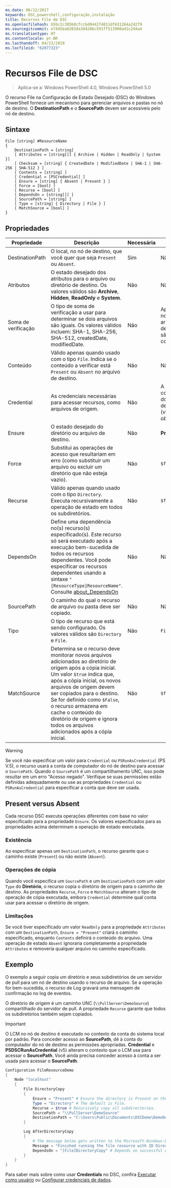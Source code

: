 ```yaml
---
ms.date: 06/12/2017
keywords: DSC,powershell,configuração,instalação
title: Recursos File de DSC
ms.openlocfilehash: b5bc2c305b8cfccbd044274811df631264a24279
ms.sourcegitcommit: e7445ba8203da304286c591ff513900ad1c244a4
ms.translationtype: HT
ms.contentlocale: pt-BR
ms.lasthandoff: 04/23/2019
ms.locfileid: "62077323"
---
```

# <a name="dsc-file-resource"></a>Recursos File de DSC

> Aplica-se a: Windows PowerShell 4.0, Windows PowerShell 5.0

O recurso File na Configuração de Estado Desejado (DSC) do Windows PowerShell fornece um mecanismo para gerenciar arquivos e pastas no nó de destino. O **DestinationPath** e o **SourcePath** devem ser acessíveis pelo nó de destino.

## <a name="syntax"></a>Sintaxe

```
File [string] #ResourceName
{
    DestinationPath = [string]
    [ Attributes = [string[]] { Archive | Hidden | ReadOnly | System }]
    [ Checksum = [string] { CreatedDate | ModifiedDate | SHA-1 | SHA-256 | SHA-512 } ]
    [ Contents = [string] ]
    [ Credential = [PSCredential] ]
    [ Ensure = [string] { Absent | Present } ]
    [ Force = [bool] ]
    [ Recurse = [bool] ]
    [ DependsOn = [string[]] ]
    [ SourcePath = [string] ]
    [ Type = [string] { Directory | File } ]
    [ MatchSource = [bool] ]
}
```

## <a name="properties"></a>Propriedades

|Propriedade       |Descrição                                                                   |Necessária|Padrão|
|---------------|------------------------------------------------------------------------------|--------|-------|
|DestinationPath|O local, no nó de destino, que você quer que seja `Present` ou `Absent`.|Sim|Não|
|Atributos     |O estado desejado dos atributos para o arquivo ou diretório de destino. Os valores válidos são **Archive**, **Hidden**, **ReadOnly** e **System**.|Não|Não|
|Soma de verificação      |O tipo de soma de verificação a usar para determinar se dois arquivos são iguais. Os valores válidos incluem: SHA-1, SHA-256, SHA-512, createdDate, modifiedDate.|Não|Apenas os nomes de arquivo ou de diretório são comparados.|
|Conteúdo       |Válido apenas quando usado com o tipo `File`. Indica se o conteúdo a verificar está `Present` ou `Absent` no arquivo de destino. |Não|Não|
|Credential     |As credenciais necessárias para acessar recursos, como arquivos de origem.|Não|A conta do computador do nó de destino. (*veja a observação*)|
|Ensure         |O estado desejado do diretório ou arquivo de destino. |Não|**Presente**|
|Force          |Substitui as operações de acesso que resultariam em erro (como substituir um arquivo ou excluir um diretório que não esteja vazio).|Não|`$false`|
|Recurse        |Válido apenas quando usado com o tipo `Directory`. Executa recursivamente a operação de estado em todos os subdiretórios.|Não|`$false`|
|DependsOn      |Define uma dependência no(s) recurso(s) especificado(s). Este recurso só será executado após a execução bem-sucedida de todos os recursos dependentes. Você pode especificar os recursos dependentes usando a sintaxe `"[ResourceType]ResourceName"`. Consulte [about_DependsOn](../../../configurations/resource-depends-on.md)|Não|Não|
|SourcePath     |O caminho do qual o recurso de arquivo ou pasta deve ser copiado.|Não|Não|
|Tipo           |O tipo de recurso que está sendo configurado. Os valores válidos são `Directory` e `File`.|Não|`File`|
|MatchSource    |Determina se o recurso deve monitorar novos arquivos adicionados ao diretório de origem após a cópia inicial. Um valor `$true` indica que, após a cópia inicial, os novos arquivos de origem devem ser copiados para o destino. Se for definido como `$False`, o recurso armazena em cache o conteúdo do diretório de origem e ignora todos os arquivos adicionados após a cópia inicial.|Não|`$false`|

> [!WARNING]
> Se você não especificar um valor para `Credential` ou `PSRunAsCredential` (PS V.5), o recurso usará a conta de computador do nó de destino para acessar o `SourcePath`.  Quando o `SourcePath` é um compartilhamento UNC, isso pode resultar em um erro "Acesso negado". Verifique se suas permissões estão definidas adequadamente ou use as propriedades `Credential` ou `PSRunAsCredential` para especificar a conta que deve ser usada.

## <a name="present-vs-absent"></a>Present versus Absent

Cada recurso DSC executa operações diferentes com base no valor especificado para a propriedade `Ensure`. Os valores especificados para as propriedades acima determinam a operação de estado executada.

### <a name="existence"></a>Existência

Ao especificar apenas um `DestinationPath`, o recurso garante que o caminho existe (`Present`) ou não existe (`Absent`).

### <a name="copy-operations"></a>Operações de cópia

Quando você especifica um `SourcePath` e um `DestinationPath` com um valor `Type` do **Diretório**, o recurso copia o diretório de origem para o caminho de destino. As propriedades `Recurse`, `Force` e `MatchSource` alteram o tipo de operação de cópia executada, embora `Credential` determine qual conta usar para acessar o diretório de origem.

### <a name="limitations"></a>Limitações

Se você tiver especificado um valor `ReadOnly` para a propriedade `Attributes` com um `DestinationPath`, `Ensure = "Present"` criará o caminho especificado, enquanto `Contents` definirá o conteúdo do arquivo.  Uma operação de estado `Absent` ignoraria completamente a propriedade `Attributes` e removeria qualquer arquivo no caminho especificado.

## <a name="example"></a>Exemplo

O exemplo a seguir copia um diretório e seus subdiretórios de um servidor de pull para um nó de destino usando o recurso de arquivo. Se a operação for bem-sucedida, o recurso de Log gravará uma mensagem de confirmação no log de eventos.

O diretório de origem é um caminho UNC (`\\PullServer\DemoSource`) compartilhado do servidor de pull. A propriedade `Recurse` garante que todos os subdiretórios também sejam copiados.

> [!IMPORTANT]
> O LCM no nó de destino é executado no contexto da conta do sistema local por padrão. Para conceder acesso ao **SourcePath**, dê à conta do computador do nó de destino as permissões apropriadas. **Credential** e **PSDSCRunAsCredential** (v5) alteram o contexto que o LCM usa para acessar o **SourcePath**. Você ainda precisa conceder acesso à conta a ser usada para acessar o **SourcePath**.

```powershell
Configuration FileResourceDemo
{
    Node "localhost"
    {
        File DirectoryCopy
        {
            Ensure = "Present" # Ensure the directory is Present on the target node.
            Type = "Directory" # The default is File.
            Recurse = $true # Recursively copy all subdirectories.
            SourcePath = "\\PullServer\DemoSource"
            DestinationPath = "C:\Users\Public\Documents\DSCDemo\DemoDestination"
        }

        Log AfterDirectoryCopy
        {
            # The message below gets written to the Microsoft-Windows-Desired State Configuration/Analytic log
            Message = "Finished running the file resource with ID DirectoryCopy"
            DependsOn = "[File]DirectoryCopy" # Depends on successful execution of the File resource.
        }
    }
}
```

Para saber mais sobre como usar **Credentials** no DSC, confira [Executar como usuário](../../../configurations/runAsUser.md) ou [Configurar credenciais de dados](../../../configurations/configDataCredentials.md).
